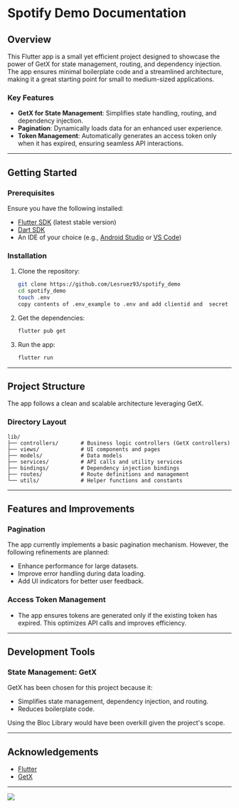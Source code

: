 # Spotify Demo Documentation

## Overview
This Flutter app is a small yet efficient project designed to showcase the power of GetX for state management, routing, and dependency injection. The app ensures minimal boilerplate code and a streamlined architecture, making it a great starting point for small to medium-sized applications.

### Key Features
- **GetX for State Management**: Simplifies state handling, routing, and dependency injection.
- **Pagination**: Dynamically loads data for an enhanced user experience.
- **Token Management**: Automatically generates an access token only when it has expired, ensuring seamless API interactions.

---

## Getting Started

### Prerequisites
Ensure you have the following installed:
- [Flutter SDK](https://docs.flutter.dev/get-started/install) (latest stable version)
- [Dart SDK](https://dart.dev/get-dart)
- An IDE of your choice (e.g., [Android Studio](https://developer.android.com/studio) or [VS Code](https://code.visualstudio.com/))

### Installation
1. Clone the repository:
   ```bash
   git clone https://github.com/Lesruez93/spotify_demo
   cd spotify_demo
   touch .env
   copy contents of .env_example to .env and add clientid and  secret keys
   ```

2. Get the dependencies:
   ```bash
   flutter pub get
   ```

3. Run the app:
   ```bash
   flutter run
   ```

---

## Project Structure
The app follows a clean and scalable architecture leveraging GetX.

### Directory Layout
```plaintext
lib/
├── controllers/       # Business logic controllers (GetX controllers)
├── views/             # UI components and pages
├── models/            # Data models
├── services/          # API calls and utility services
├── bindings/          # Dependency injection bindings
├── routes/            # Route definitions and management
└── utils/             # Helper functions and constants
```

---

## Features and Improvements

### Pagination
The app currently implements a basic pagination mechanism. However, the following refinements are planned:
- Enhance performance for large datasets.
- Improve error handling during data loading.
- Add UI indicators for better user feedback.

### Access Token Management
- The app ensures tokens are generated only if the existing token has expired. This optimizes API calls and improves efficiency.

---

## Development Tools

### State Management: GetX
GetX has been chosen for this project because it:
- Simplifies state management, dependency injection, and routing.
- Reduces boilerplate code.

Using the Bloc Library would have been overkill given the project's scope.

---



## Acknowledgements
- [Flutter](https://flutter.dev/)
- [GetX](https://pub.dev/packages/get)

---

<img src="https://github.com/Lesruez93/spotify_demo/blob/f16f347d91de15aa1e0a787e378695120b7050d4/assets/screen%20demo.gif?raw=true" >
